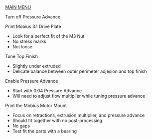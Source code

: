 [MAIN MENU](https://github.com/caseyjeremiason/C2/blob/main/README.md)

Turn off Pressure Advance

Print Mobius 3.1 Drive Plate
- Look for a perfect fit of the M3 Nut
- No stress marks
- Not loose

Tune Top Finish
- Slightly under extruded
- Delicate balance between outer perimeter adjesion and top finish

Enable Pressure Advance
- Start with 0.04 Pressure Advance
- Will need to adjust flow multiplier while tuning pressure advance

Print the Mobius Motor Mount
- Focus on retractions, extrusion multiplier, and pressure advance
- Should fit together with no post-processing
- No gaps
- Test fit the parts with a bearing
